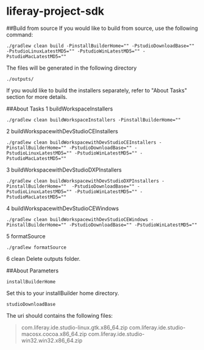 # liferay-project-sdk

##Build from source
If you would like to build from source, use the following command:
```
./gradlew clean build -PinstallBuilderHome="" -PstudioDownloadBase="" -PstudioLinuxLatestMD5="" -PstudioWinLatestMD5="" -PstudioMacLatestMD5=""
```

The files will be generated in the following directory
```
./outputs/
```
If you would like to build the installers separately, refer to "About Tasks" section for more details.

##About Tasks
1 buildWorkspaceInstallers
```
./gradlew clean buildWorkspaceInstallers -PinstallBuilderHome=""
```
2 buildWorkspacewithDevStudioCEInstallers
```
./gradlew clean buildWorkspacewithDevStudioCEInstallers -PinstallBuilderHome="" -PstudioDownloadBase="" -PstudioLinuxLatestMD5="" -PstudioWinLatestMD5="" -PstudioMacLatestMD5=""
```
3 buildWorkspacewithDevStudioDXPInstallers
```
./gradlew clean buildWorkspacewithDevStudioDXPInstallers -PinstallBuilderHome=""  -PstudioDownloadBase="" -PstudioLinuxLatestMD5="" -PstudioWinLatestMD5="" -PstudioMacLatestMD5=""
```
4 buildWorkspacewithDevStudioCEWindows
```
./gradlew clean buildWorkspacewithDevStudioCEWindows -PinstallBuilderHome="" -PstudioDownloadBase="" -PstudioWinLatestMD5=""
```
5 formatSource
```
./gradlew formatSource
```
6 clean
Delete outputs folder.

##About Parameters
```
installBuilderHome
```
Set this to your installBuilder home directory.

```
studioDownloadBase
```
The uri should contains the following files:
  > com.liferay.ide.studio-linux.gtk.x86_64.zip
  > com.liferay.ide.studio-macosx.cocoa.x86_64.zip
  > com.liferay.ide.studio-win32.win32.x86_64.zip